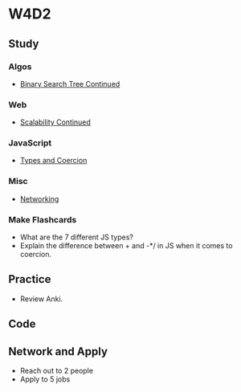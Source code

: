 # W4D2

## Study

### Algos

* [Binary Search Tree Continued](https://www.youtube.com/watch?v=9Jry5-82I68&t=)

### Web

* [Scalability Continued](https://www.youtube.com/watch?v=-W9F__D3oY4&t)

### JavaScript

* [Types and Coercion](https://medium.freecodecamp.org/the-definitive-javascript-handbook-for-a-developer-interview-44ffc6aeb54e)

### Misc

* [Networking](https://www.youtube.com/playlist?list=PLowKtXNTBypH19whXTVoG3oKSuOcw_XeW)

### Make Flashcards

* What are the 7 different JS types?
* Explain the difference between + and -\*/ in JS when it comes to coercion.

## Practice

* Review Anki.

## Code

## Network and Apply

* Reach out to 2 people
* Apply to 5 jobs

